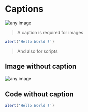 # Captions

![any image](image.png)

> A caption is required for images

```javascript
alert('Hello World !')
```

> And also for scripts

## Image without caption

![any image](image.png)

## Code without caption

```javascript
alert('Hello World !')
```
